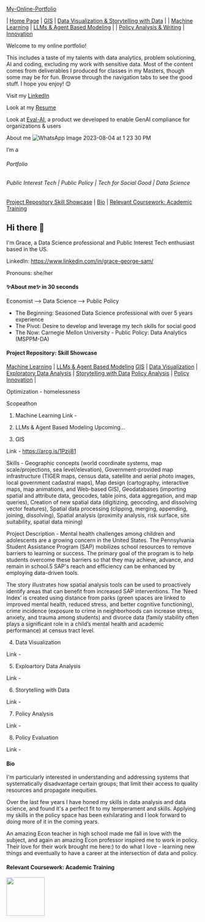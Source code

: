 [My-Online-Portfolio](/gsam95)

| [Home Page](/gsam95)  | [GIS](/Projects/GIS) | [Data Visualization & Storytelling with Data](/Projects/EDA) |
| [Machine Learning](/Projects/ML) | [LLMs & Agent Based Modeling](/Projects/llms-&-agent-based-modeling) | 
| [Policy Analysis & Writing](/Projects/policy-analysis) | [Innovation](/Projects/innovation) 

Welcome to my online portfolio!

This includes a taste of my talents with data analytics, problem solutioning, AI and coding, excluding my work with sensitive data. Most of the content comes from deliverables I produced for classes in my Masters, though some may be for fun. Browse through the navigation tabs to see the good stuff. I hope you enjoy! 😊

Visit my [LinkedIn](https://www.linkedin.com/in/grace-george-sam/)

Look at my [Resume](/Grace_Sam_Resume_2025.pdf)

Look at [Eval-AI](), a product we developed to enable GenAI compliance for organizations & users

About me
![WhatsApp Image 2023-08-04 at 1 23 30 PM](https://github.com/user-attachments/assets/b0087b08-4696-4015-901c-88452da9a26f)



I’m a 









###### Portfolio
###### Public Interest Tech | Public Policy | Tech for Social Good | Data Science


[Project Repository Skill Showcase](#project-repository-skill-showcase) | [Bio](#bio) | [Relevant Coursework: Academic Training](#relevant-coursework-academic-training)




## Hi there 👋
I'm Grace, a Data Science professional and Public Interest Tech enthusiast based in the US.

LinkedIn: https://www.linkedin.com/in/grace-george-sam/

Pronouns: she/her



#### ✨About me✨ in 30 seconds
Economist --> Data Science --> Public Policy
- The Beginning: Seasoned Data Science professional with over 5 years experience
- The Pivot: Desire to develop and leverage my tech skills for social good
- The Now: Carnegie Mellon University - Public Policy: Data Analytics (MSPPM-DA)

  
#### Project Repository: Skill Showcase

[Machine Learning](#machine-learning) | [LLMs & Agent Based Modeling](#llms-&-agent-based-modeling) 
[GIS](#gis) | [Data Visualization](#data-visualization) | [Exploratory Data Analysis](#exploratory-data-analysis) | [Storytelling with Data](#storytelling-with-data)
[Policy Analysis](#policy-analysis) | [Policy Innovation](#policy-innovation) |  

  Optimization - homelessness
  
  Scopeathon
  
1. Machine Learning
Link -


2. LLMs & Agent Based Modeling
Upcoming...

3. GIS

Link - https://arcg.is/1Pzij81

Skills - Geographic concepts (world coordinate systems, map scale/projections, sea level/elevation), Government-provided map infrastructure (TIGER maps, census data, satellite and aerial photo images, local government cadastral maps), Map design (cartography, interactive maps, map animations, and Web-based GIS), Geodatabases (importing spatial and attribute data, geocodes, table joins, data aggregation, and map queries), Creation of new spatial data (digitizing, geocoding, and dissolving vector features), Spatial data processing (clipping, merging, appending, joining, dissolving), Spatial analysis (proximity analysis, risk surface, site suitability, spatial data mining)

Project Description - Mental health challenges among children and adolescents are a growing concern in the United States.  The Pennsylvania Student Assistance Program (SAP) mobilizes school resources to remove barriers to learning or success. The primary goal of the program is to help students overcome these barriers so that they may achieve, advance, and remain in school.5 SAP's reach and efficiency can be enhanced by employing data-driven tools. 

The story illustrates how spatial analysis tools can be used to proactively identify areas that can benefit from increased SAP interventions. The ‘Need Index’ is created using distance from parks (green spaces are linked to improved mental health, reduced stress, and better cognitive functioning), crime incidence (exposure to crime in neighborhoods can increase stress, anxiety, and trauma among students) and divorce data (family stability often plays a significant role in a child’s mental health and academic performance) at census tract level.


4. Data Visualization

Link -


5. Exploartory Data Analysis

Link -


6. Storytelling with Data

Link -


7. Policy Analysis

Link -


8. Policy Evaluation

Link -


   
  
#### Bio  

I'm particularly interested in understanding and addressing systems that systematically disadvantage certain groups; that limit their access to quality resources and propagate inequities.

Over the last few years I have honed my skills in data analysis and data science, and found it's a perfect fit to my temperament and skills. Applying my skills in the policy space has been exhilarating and I look forward to doing more of it in the coming years.


An amazing Econ teacher in high school made me fall in love with the subject, and again an amazing Econ professor inspired me to work in policy. Their love for their work brought me here:) to do what I love - learning new things and eventually to have a career at the intersection of data and policy. 



#### Relevant Coursework: Academic Training




<img align="left" width="100" height="100" src="![image](https://github.com/user-attachments/assets/9eec14ae-5307-440f-9f7e-3100603850d6)"> 


<!--
**gsam95/gsam95** is a ✨ _special_ ✨ repository because its `README.md` (this file) appears on your GitHub profile.

Here are some ideas to get you started:

- 🔭 I’m currently working on ...
- 🌱 I’m currently learning ...
- 👯 I’m looking to collaborate on ...
- 🤔 I’m looking for help with ...
- 💬 Ask me about ...
- 📫 How to reach me: ...
- 😄 Pronouns: ...
- ⚡ Fun fact: ...
-->
